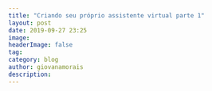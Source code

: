 ```yaml
---
title: "Criando seu próprio assistente virtual parte 1"
layout: post
date: 2019-09-27 23:25
image:
headerImage: false
tag:
category: blog
author: giovanamorais
description:
---
```

